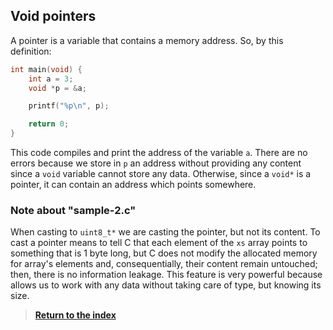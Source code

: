 ## Void pointers

A pointer is a variable that contains a memory address. So, by this definition:

```c
int main(void) {
    int a = 3;
    void *p = &a;

    printf("%p\n", p);

    return 0;
}
```

This code compiles and print the address of the variable `a`. There are no errors because we store in `p` an address without providing any content since a `void` variable cannot store any data. Otherwise, since a `void*` is a pointer, it can contain an address which points somewhere.

### Note about "sample-2.c"

When casting to `uint8_t*` we are casting the pointer, but not its content. To cast a pointer means to tell C that each element of the `xs` array points to something that is 1 byte long, but C does not modify the allocated memory for array's elements and, consequentially, their content remain untouched; then, there is no information leakage. This feature is very powerful because allows us to work with any data without taking care of type, but knowing its size.

> [**Return to the index**](../Advanced%20C.md)
